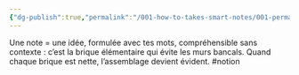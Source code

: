 ```yaml
---
{"dg-publish":true,"permalink":"/001-how-to-takes-smart-notes/001-permanentes/notes-atomiques-idees-solides/","noteIcon":""}
---
```



Une note = une idée, formulée avec tes mots, compréhensible sans contexte : c’est la brique élémentaire qui évite les murs bancals. Quand chaque brique est nette, l’assemblage devient évident. #notion